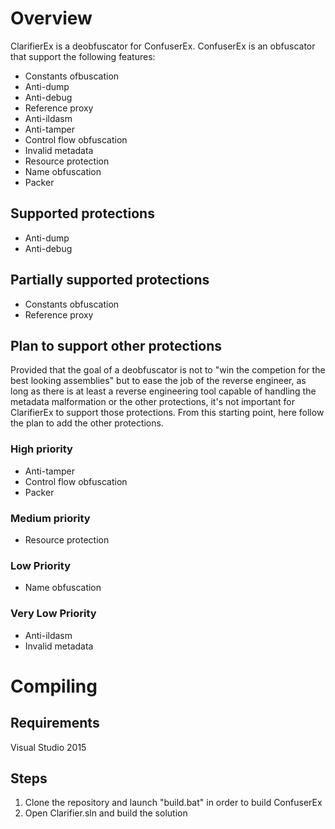 # Overview

ClarifierEx is a deobfuscator for ConfuserEx.
ConfuserEx is an obfuscator that support the following features:
  - Constants ofbuscation
  - Anti-dump
  - Anti-debug
  - Reference proxy
  - Anti-ildasm
  - Anti-tamper
  - Control flow obfuscation
  - Invalid metadata
  - Resource protection
  - Name obfuscation
  - Packer


## Supported protections
  - Anti-dump
  - Anti-debug
## Partially supported protections
  - Constants obfuscation
  - Reference proxy

## Plan to support other protections
Provided that the goal of a deobfuscator is not to "win the competion for the best looking assemblies" but to ease the job of the reverse engineer, as long as there is at least a reverse engineering tool capable of handling the metadata malformation or the other protections, it's not important for ClarifierEx to support those protections. From this starting point, here follow the plan to add the other protections.

### High priority
  - Anti-tamper
  - Control flow obfuscation
  - Packer

### Medium priority
  - Resource protection

### Low Priority
  - Name obfuscation

### Very Low Priority
  - Anti-ildasm
  - Invalid metadata

# Compiling
## Requirements
Visual Studio 2015
## Steps
1. Clone the repository and launch "build.bat" in order to build ConfuserEx 
2. Open Clarifier.sln and build the solution
